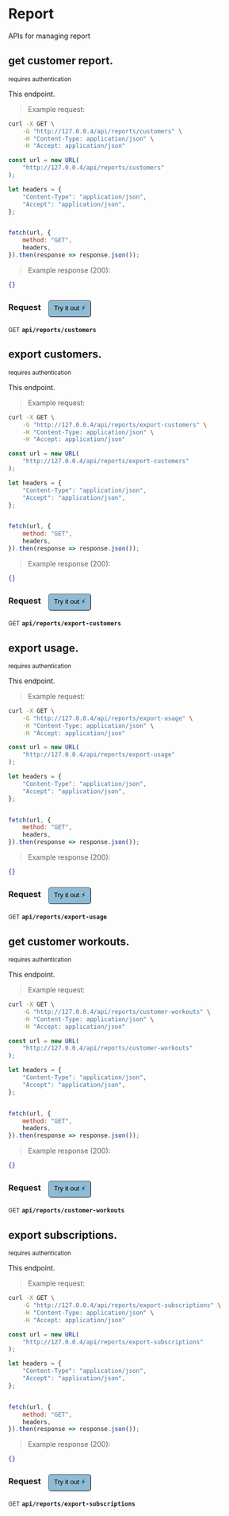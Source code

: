 # Report   

APIs for managing  report

## get customer report.

<small class="badge badge-darkred">requires authentication</small>

This endpoint.

> Example request:

```bash
curl -X GET \
    -G "http://127.0.0.4/api/reports/customers" \
    -H "Content-Type: application/json" \
    -H "Accept: application/json"
```

```javascript
const url = new URL(
    "http://127.0.0.4/api/reports/customers"
);

let headers = {
    "Content-Type": "application/json",
    "Accept": "application/json",
};


fetch(url, {
    method: "GET",
    headers,
}).then(response => response.json());
```


> Example response (200):

```json
{}
```
<div id="execution-results-GETapi-reports-customers" hidden>
    <blockquote>Received response<span id="execution-response-status-GETapi-reports-customers"></span>:</blockquote>
    <pre class="json"><code id="execution-response-content-GETapi-reports-customers"></code></pre>
</div>
<div id="execution-error-GETapi-reports-customers" hidden>
    <blockquote>Request failed with error:</blockquote>
    <pre><code id="execution-error-message-GETapi-reports-customers"></code></pre>
</div>
<form id="form-GETapi-reports-customers" data-method="GET" data-path="api/reports/customers" data-authed="1" data-hasfiles="0" data-headers='{"Content-Type":"application\/json","Accept":"application\/json"}' onsubmit="event.preventDefault(); executeTryOut('GETapi-reports-customers', this);">
<h3>
    Request&nbsp;&nbsp;&nbsp;
        <button type="button" style="background-color: #8fbcd4; padding: 5px 10px; border-radius: 5px; border-width: thin;" id="btn-tryout-GETapi-reports-customers" onclick="tryItOut('GETapi-reports-customers');">Try it out ⚡</button>
    <button type="button" style="background-color: #c97a7e; padding: 5px 10px; border-radius: 5px; border-width: thin;" id="btn-canceltryout-GETapi-reports-customers" onclick="cancelTryOut('GETapi-reports-customers');" hidden>Cancel</button>&nbsp;&nbsp;
    <button type="submit" style="background-color: #6ac174; padding: 5px 10px; border-radius: 5px; border-width: thin;" id="btn-executetryout-GETapi-reports-customers" hidden>Send Request 💥</button>
    </h3>
<p>
<small class="badge badge-green">GET</small>
 <b><code>api/reports/customers</code></b>
</p>
<p>
<label id="auth-GETapi-reports-customers" hidden>Authorization header: <b><code>Bearer </code></b><input type="text" name="Authorization" data-prefix="Bearer " data-endpoint="GETapi-reports-customers" data-component="header"></label>
</p>
</form>


## export customers.

<small class="badge badge-darkred">requires authentication</small>

This endpoint.

> Example request:

```bash
curl -X GET \
    -G "http://127.0.0.4/api/reports/export-customers" \
    -H "Content-Type: application/json" \
    -H "Accept: application/json"
```

```javascript
const url = new URL(
    "http://127.0.0.4/api/reports/export-customers"
);

let headers = {
    "Content-Type": "application/json",
    "Accept": "application/json",
};


fetch(url, {
    method: "GET",
    headers,
}).then(response => response.json());
```


> Example response (200):

```json
{}
```
<div id="execution-results-GETapi-reports-export-customers" hidden>
    <blockquote>Received response<span id="execution-response-status-GETapi-reports-export-customers"></span>:</blockquote>
    <pre class="json"><code id="execution-response-content-GETapi-reports-export-customers"></code></pre>
</div>
<div id="execution-error-GETapi-reports-export-customers" hidden>
    <blockquote>Request failed with error:</blockquote>
    <pre><code id="execution-error-message-GETapi-reports-export-customers"></code></pre>
</div>
<form id="form-GETapi-reports-export-customers" data-method="GET" data-path="api/reports/export-customers" data-authed="1" data-hasfiles="0" data-headers='{"Content-Type":"application\/json","Accept":"application\/json"}' onsubmit="event.preventDefault(); executeTryOut('GETapi-reports-export-customers', this);">
<h3>
    Request&nbsp;&nbsp;&nbsp;
        <button type="button" style="background-color: #8fbcd4; padding: 5px 10px; border-radius: 5px; border-width: thin;" id="btn-tryout-GETapi-reports-export-customers" onclick="tryItOut('GETapi-reports-export-customers');">Try it out ⚡</button>
    <button type="button" style="background-color: #c97a7e; padding: 5px 10px; border-radius: 5px; border-width: thin;" id="btn-canceltryout-GETapi-reports-export-customers" onclick="cancelTryOut('GETapi-reports-export-customers');" hidden>Cancel</button>&nbsp;&nbsp;
    <button type="submit" style="background-color: #6ac174; padding: 5px 10px; border-radius: 5px; border-width: thin;" id="btn-executetryout-GETapi-reports-export-customers" hidden>Send Request 💥</button>
    </h3>
<p>
<small class="badge badge-green">GET</small>
 <b><code>api/reports/export-customers</code></b>
</p>
<p>
<label id="auth-GETapi-reports-export-customers" hidden>Authorization header: <b><code>Bearer </code></b><input type="text" name="Authorization" data-prefix="Bearer " data-endpoint="GETapi-reports-export-customers" data-component="header"></label>
</p>
</form>


## export usage.

<small class="badge badge-darkred">requires authentication</small>

This endpoint.

> Example request:

```bash
curl -X GET \
    -G "http://127.0.0.4/api/reports/export-usage" \
    -H "Content-Type: application/json" \
    -H "Accept: application/json"
```

```javascript
const url = new URL(
    "http://127.0.0.4/api/reports/export-usage"
);

let headers = {
    "Content-Type": "application/json",
    "Accept": "application/json",
};


fetch(url, {
    method: "GET",
    headers,
}).then(response => response.json());
```


> Example response (200):

```json
{}
```
<div id="execution-results-GETapi-reports-export-usage" hidden>
    <blockquote>Received response<span id="execution-response-status-GETapi-reports-export-usage"></span>:</blockquote>
    <pre class="json"><code id="execution-response-content-GETapi-reports-export-usage"></code></pre>
</div>
<div id="execution-error-GETapi-reports-export-usage" hidden>
    <blockquote>Request failed with error:</blockquote>
    <pre><code id="execution-error-message-GETapi-reports-export-usage"></code></pre>
</div>
<form id="form-GETapi-reports-export-usage" data-method="GET" data-path="api/reports/export-usage" data-authed="1" data-hasfiles="0" data-headers='{"Content-Type":"application\/json","Accept":"application\/json"}' onsubmit="event.preventDefault(); executeTryOut('GETapi-reports-export-usage', this);">
<h3>
    Request&nbsp;&nbsp;&nbsp;
        <button type="button" style="background-color: #8fbcd4; padding: 5px 10px; border-radius: 5px; border-width: thin;" id="btn-tryout-GETapi-reports-export-usage" onclick="tryItOut('GETapi-reports-export-usage');">Try it out ⚡</button>
    <button type="button" style="background-color: #c97a7e; padding: 5px 10px; border-radius: 5px; border-width: thin;" id="btn-canceltryout-GETapi-reports-export-usage" onclick="cancelTryOut('GETapi-reports-export-usage');" hidden>Cancel</button>&nbsp;&nbsp;
    <button type="submit" style="background-color: #6ac174; padding: 5px 10px; border-radius: 5px; border-width: thin;" id="btn-executetryout-GETapi-reports-export-usage" hidden>Send Request 💥</button>
    </h3>
<p>
<small class="badge badge-green">GET</small>
 <b><code>api/reports/export-usage</code></b>
</p>
<p>
<label id="auth-GETapi-reports-export-usage" hidden>Authorization header: <b><code>Bearer </code></b><input type="text" name="Authorization" data-prefix="Bearer " data-endpoint="GETapi-reports-export-usage" data-component="header"></label>
</p>
</form>


## get customer workouts.

<small class="badge badge-darkred">requires authentication</small>

This endpoint.

> Example request:

```bash
curl -X GET \
    -G "http://127.0.0.4/api/reports/customer-workouts" \
    -H "Content-Type: application/json" \
    -H "Accept: application/json"
```

```javascript
const url = new URL(
    "http://127.0.0.4/api/reports/customer-workouts"
);

let headers = {
    "Content-Type": "application/json",
    "Accept": "application/json",
};


fetch(url, {
    method: "GET",
    headers,
}).then(response => response.json());
```


> Example response (200):

```json
{}
```
<div id="execution-results-GETapi-reports-customer-workouts" hidden>
    <blockquote>Received response<span id="execution-response-status-GETapi-reports-customer-workouts"></span>:</blockquote>
    <pre class="json"><code id="execution-response-content-GETapi-reports-customer-workouts"></code></pre>
</div>
<div id="execution-error-GETapi-reports-customer-workouts" hidden>
    <blockquote>Request failed with error:</blockquote>
    <pre><code id="execution-error-message-GETapi-reports-customer-workouts"></code></pre>
</div>
<form id="form-GETapi-reports-customer-workouts" data-method="GET" data-path="api/reports/customer-workouts" data-authed="1" data-hasfiles="0" data-headers='{"Content-Type":"application\/json","Accept":"application\/json"}' onsubmit="event.preventDefault(); executeTryOut('GETapi-reports-customer-workouts', this);">
<h3>
    Request&nbsp;&nbsp;&nbsp;
        <button type="button" style="background-color: #8fbcd4; padding: 5px 10px; border-radius: 5px; border-width: thin;" id="btn-tryout-GETapi-reports-customer-workouts" onclick="tryItOut('GETapi-reports-customer-workouts');">Try it out ⚡</button>
    <button type="button" style="background-color: #c97a7e; padding: 5px 10px; border-radius: 5px; border-width: thin;" id="btn-canceltryout-GETapi-reports-customer-workouts" onclick="cancelTryOut('GETapi-reports-customer-workouts');" hidden>Cancel</button>&nbsp;&nbsp;
    <button type="submit" style="background-color: #6ac174; padding: 5px 10px; border-radius: 5px; border-width: thin;" id="btn-executetryout-GETapi-reports-customer-workouts" hidden>Send Request 💥</button>
    </h3>
<p>
<small class="badge badge-green">GET</small>
 <b><code>api/reports/customer-workouts</code></b>
</p>
<p>
<label id="auth-GETapi-reports-customer-workouts" hidden>Authorization header: <b><code>Bearer </code></b><input type="text" name="Authorization" data-prefix="Bearer " data-endpoint="GETapi-reports-customer-workouts" data-component="header"></label>
</p>
</form>


## export subscriptions.

<small class="badge badge-darkred">requires authentication</small>

This endpoint.

> Example request:

```bash
curl -X GET \
    -G "http://127.0.0.4/api/reports/export-subscriptions" \
    -H "Content-Type: application/json" \
    -H "Accept: application/json"
```

```javascript
const url = new URL(
    "http://127.0.0.4/api/reports/export-subscriptions"
);

let headers = {
    "Content-Type": "application/json",
    "Accept": "application/json",
};


fetch(url, {
    method: "GET",
    headers,
}).then(response => response.json());
```


> Example response (200):

```json
{}
```
<div id="execution-results-GETapi-reports-export-subscriptions" hidden>
    <blockquote>Received response<span id="execution-response-status-GETapi-reports-export-subscriptions"></span>:</blockquote>
    <pre class="json"><code id="execution-response-content-GETapi-reports-export-subscriptions"></code></pre>
</div>
<div id="execution-error-GETapi-reports-export-subscriptions" hidden>
    <blockquote>Request failed with error:</blockquote>
    <pre><code id="execution-error-message-GETapi-reports-export-subscriptions"></code></pre>
</div>
<form id="form-GETapi-reports-export-subscriptions" data-method="GET" data-path="api/reports/export-subscriptions" data-authed="1" data-hasfiles="0" data-headers='{"Content-Type":"application\/json","Accept":"application\/json"}' onsubmit="event.preventDefault(); executeTryOut('GETapi-reports-export-subscriptions', this);">
<h3>
    Request&nbsp;&nbsp;&nbsp;
        <button type="button" style="background-color: #8fbcd4; padding: 5px 10px; border-radius: 5px; border-width: thin;" id="btn-tryout-GETapi-reports-export-subscriptions" onclick="tryItOut('GETapi-reports-export-subscriptions');">Try it out ⚡</button>
    <button type="button" style="background-color: #c97a7e; padding: 5px 10px; border-radius: 5px; border-width: thin;" id="btn-canceltryout-GETapi-reports-export-subscriptions" onclick="cancelTryOut('GETapi-reports-export-subscriptions');" hidden>Cancel</button>&nbsp;&nbsp;
    <button type="submit" style="background-color: #6ac174; padding: 5px 10px; border-radius: 5px; border-width: thin;" id="btn-executetryout-GETapi-reports-export-subscriptions" hidden>Send Request 💥</button>
    </h3>
<p>
<small class="badge badge-green">GET</small>
 <b><code>api/reports/export-subscriptions</code></b>
</p>
<p>
<label id="auth-GETapi-reports-export-subscriptions" hidden>Authorization header: <b><code>Bearer </code></b><input type="text" name="Authorization" data-prefix="Bearer " data-endpoint="GETapi-reports-export-subscriptions" data-component="header"></label>
</p>
</form>



